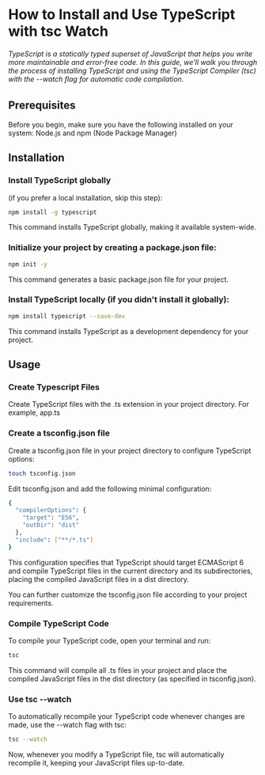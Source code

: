 # How to Install and Use TypeScript with tsc Watch

###### TypeScript is a statically typed superset of JavaScript that helps you write more maintainable and error-free code. In this guide, we'll walk you through the process of installing TypeScript and using the TypeScript Compiler (tsc) with the --watch flag for automatic code compilation.

## Prerequisites

Before you begin, make sure you have the following installed on your system:
Node.js and npm (Node Package Manager)

## Installation

### Install TypeScript globally

(if you prefer a local installation, skip this step):

```bash
npm install -g typescript
```

This command installs TypeScript globally, making it available system-wide.

### Initialize your project by creating a package.json file:

```bash
npm init -y
```

This command generates a basic package.json file for your project.

### Install TypeScript locally (if you didn't install it globally):

```bash
npm install typescript --save-dev
```

This command installs TypeScript as a development dependency for your project.

## Usage

### Create Typescript Files

Create TypeScript files with the .ts extension in your project directory. For example, app.ts

### Create a tsconfig.json file

Create a tsconfig.json file in your project directory to configure TypeScript options:

```bash
touch tsconfig.json
```

Edit tsconfig.json and add the following minimal configuration:

```bash
{
  "compilerOptions": {
    "target": "ES6",
    "outDir": "dist"
  },
  "include": ["**/*.ts"]
}
```

This configuration specifies that TypeScript should target ECMAScript 6 and compile TypeScript files in the current directory and its subdirectories, placing the compiled JavaScript files in a dist directory.

You can further customize the tsconfig.json file according to your project requirements.

### Compile TypeScript Code

To compile your TypeScript code, open your terminal and run:

```bash
tsc
```

This command will compile all .ts files in your project and place the compiled JavaScript files in the dist directory (as specified in tsconfig.json).

### Use tsc --watch

To automatically recompile your TypeScript code whenever changes are made, use the --watch flag with tsc:

```bash
tsc --watch
```

Now, whenever you modify a TypeScript file, tsc will automatically recompile it, keeping your JavaScript files up-to-date.
